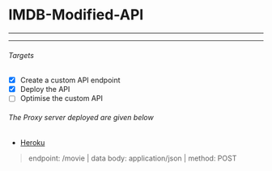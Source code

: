 # IMDB-Modified-API
------------------------------------

------------------------------------

###### Targets
- [x] Create a custom API endpoint
- [x] Deploy the API
- [ ] Optimise the custom API

###### The Proxy server deployed are given below
- <a href="https://proxyimdb.herokuapp.com/">Heroku</a>
> endpoint:  /movie | 
> data body:  application/json | 
> method: POST
